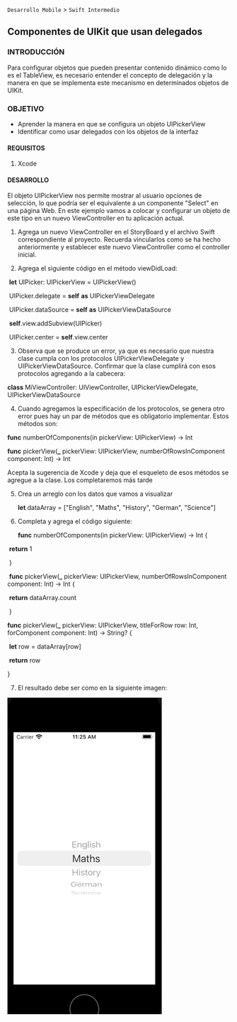 
`Desarrollo Mobile` > `Swift Intermedio` 

## Componentes de UIKit que usan delegados

### INTRODUCCIÓN

Para configurar objetos que pueden presentar contenido dinámico como lo es el TableView, es necesario entender el concepto de delegación y la manera en que se implementa este mecanismo en determinados objetos de UIKit.



### OBJETIVO

-  Aprender la manera en que se configura un objeto UIPickerView 
- Identificar como usar delegados con los objetos de la interfaz

#### REQUISITOS

1. Xcode

#### DESARROLLO

El objeto UIPickerView nos permite mostrar al usuario opciones de selección, lo que podría ser el equivalente a un componente "Select" en una página Web. En este ejemplo vamos a colocar y configurar un objeto de este tipo en un nuevo ViewController en tu aplicación actual.

1. Agrega un nuevo ViewController en el StoryBoard y el archivo Swift correspondiente al proyecto. Recuerda vincularlos como se ha hecho anteriormente y establecer este nuevo ViewController como el controller inicial.

2. Agrega el siguiente código en el método viewDidLoad:

  ​	**let** UIPicker: UIPickerView = UIPickerView()

  ​    UIPicker.delegate = **self** **as** UIPickerViewDelegate

  ​    UIPicker.dataSource = **self** **as** UIPickerViewDataSource

  ​    **self**.view.addSubview(UIPicker)

  ​    UIPicker.center = **self**.view.center

  

3. Observa que se produce un error, ya que es necesario que nuestra clase cumpla con los protocolos UIPickerViewDelegate y UIPickerViewDataSource. Confirmar que la clase cumplirá con esos protocolos agregando a la cabecera:

  **class** MiViewController: UIViewController, UIPickerViewDelegate, UIPickerViewDataSource

  

4. Cuando agregamos la especificación de los protocolos, se genera otro error pues hay un par de métodos que es obligatorio implementar. Estos métodos son:

  **func** numberOfComponents(in pickerView: UIPickerView) -> Int

   **func** pickerView(**_** pickerView: UIPickerView, numberOfRowsInComponent component: Int) -> Int

  

  Acepta la sugerencia de Xcode y deja que el esqueleto de esos métodos se agregue a la clase. Los completaremos más tarde

5. Crea un arreglo con los datos que vamos a visualizar

   **let** dataArray = ["English", "Maths", "History", "German", "Science"]

6. Completa y agrega el código siguiente:

    **func** numberOfComponents(in pickerView: UIPickerView) -> Int {

  ​    **return** 1

​	}


​     **func** pickerView(**_** pickerView: UIPickerView, numberOfRowsInComponent component: Int) -> Int {

  ​    **return** dataArray.count

​	}


   **func** pickerView(**_** pickerView: UIPickerView, titleForRow row: Int, forComponent component: Int) -> String? {  

  ​    **let** row = dataArray[row]

  ​    **return** row

}



  


7. El resultado debe ser como en la siguiente imagen:

![0](0.png)

